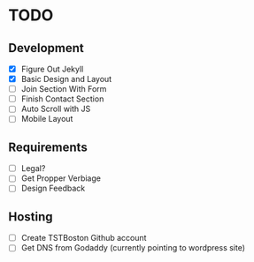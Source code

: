 TODO
====

## Development
- [x] Figure Out Jekyll
- [x] Basic Design and Layout
- [ ] Join Section With Form
- [ ] Finish Contact Section
- [ ] Auto Scroll with JS
- [ ] Mobile Layout

## Requirements
- [ ] Legal?
- [ ] Get Propper Verbiage
- [ ] Design Feedback

## Hosting
- [ ] Create TSTBoston Github account
- [ ] Get DNS from Godaddy (currently pointing to wordpress site)

